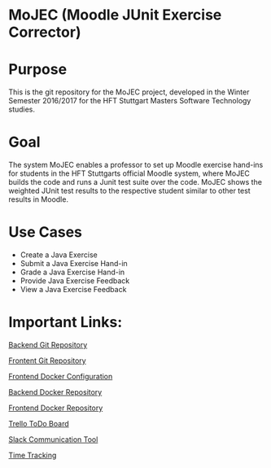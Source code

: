 MoJEC (Moodle JUnit Exercise Corrector)
========================================

# Purpose
This is the git repository for the MoJEC project, developed in the Winter Semester 2016/2017 for the HFT Stuttgart Masters Software Technology studies.

# Goal
The system MoJEC enables a professor to set up Moodle exercise hand-ins for students in the HFT Stuttgarts official Moodle system, where MoJEC builds the code and runs a Junit test suite over the code. MoJEC shows the weighted JUnit test results to the respective student similar to other test results in Moodle.

# Use Cases
- Create a Java Exercise
- Submit a Java Exercise Hand-in
- Grade a Java Exercise Hand-in
- Provide Java Exercise Feedback
- View a Java Exercise Feedback

# Important Links:
[Backend Git Repository](https://github.com/HFTSoftwareProject/MoJEC-Backend)

[Frontent Git Repository](https://github.com/HFTSoftwareProject/moodle-assignsubmission_mojec)

[Frontend Docker Configuration](https://github.com/HFTSoftwareProject/moodle-docker)

[Backend Docker Repository](https://hub.docker.com/r/hftstuttgart/mojec-backend/)

[Frontend Docker Repository](https://hub.docker.com/r/hftstuttgart/moodle/)

[Trello ToDo Board](https://trello.com/b/ZmsnM9C2/mst-software-project)

[Slack Communication Tool](https://hftmstsoftwareproject.slack.com)

[Time Tracking](https://docs.google.com/spreadsheets/d/1-MpYaloBiwruF3JKEFQNhkQHMwL48Fht-V6TLP1bQ5c/edit#gid=1436231210)
